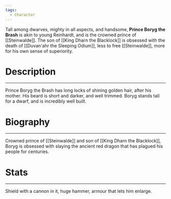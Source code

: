 ```yaml
---
tags:
  - Character
---
```

Tall among dwarves, mighty in all aspects, and handsome, **Prince Boryg the Brash** is akin to young Reinhardt, and is the crowned prince of [[Steinwalde]]. The son of [[King Dharn the Blacklock]] is obsessed with the death of [[Duvan'ahr the Sleeping Odium]], less to free [[Steinwalde]], more for his own sense of superiority.
# Description
---
Prince Boryg the Brash has long locks of shining golden hair, after his mother. His beard is short and darker, and well trimmed. Boryg stands tall for a dwarf, and is incredibly well built.
# Biography
---
Crowned prince of [[Steinwalde]] and son of [[King Dharn the Blacklock]], Boryg is obsessed with slaying the ancient red dragon that has plagued his people for centuries.
# Stats
---
Shield with a cannon in it, huge hammer, armour that lets him enlarge.